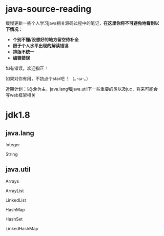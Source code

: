 # java-source-reading

缓慢更新一些个人学习java相关源码过程中的笔记，**在这里你将不可避免地看到以下情况：**

- **个别不懂/没想好的地方留空待补全**
- **限于个人水平出现的解读错误**
- **排版不统一**
- **编辑错误**

如有错误，欢迎指正！

如果对你有用，不妨点个star吧 ！（｡･ω･｡） 

近期计划：以jdk为主，java.lang和java.util下一些重要的类以及juc，将来可能会写web框架相关

# jdk1.8

## java.lang

Integer

String

## java.util

Arrays

ArrayList

LinkedList

HashMap

HashSet

LinkedHashMap

